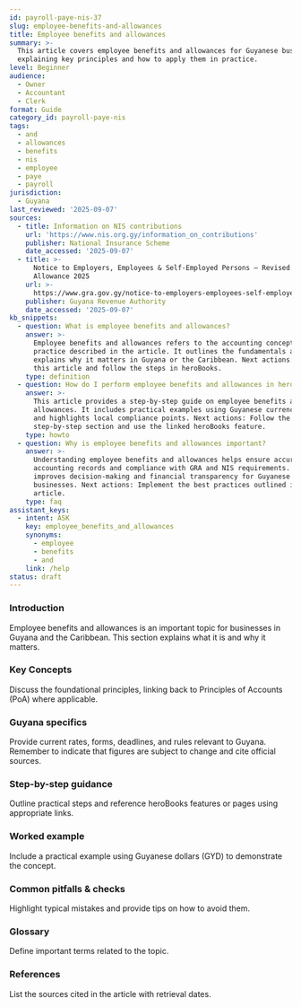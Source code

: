```yaml
---
id: payroll-paye-nis-37
slug: employee-benefits-and-allowances
title: Employee benefits and allowances
summary: >-
  This article covers employee benefits and allowances for Guyanese businesses,
  explaining key principles and how to apply them in practice.
level: Beginner
audience:
  - Owner
  - Accountant
  - Clerk
format: Guide
category_id: payroll-paye-nis
tags:
  - and
  - allowances
  - benefits
  - nis
  - employee
  - paye
  - payroll
jurisdiction:
  - Guyana
last_reviewed: '2025-09-07'
sources:
  - title: Information on NIS contributions
    url: 'https://www.nis.org.gy/information_on_contributions'
    publisher: National Insurance Scheme
    date_accessed: '2025-09-07'
  - title: >-
      Notice to Employers, Employees & Self-Employed Persons – Revised Personal
      Allowance 2025
    url: >-
      https://www.gra.gov.gy/notice-to-employers-employees-self-employed-persons-revised-personal-allowance-and-deductions-for-income-tax-2025-copy/
    publisher: Guyana Revenue Authority
    date_accessed: '2025-09-07'
kb_snippets:
  - question: What is employee benefits and allowances?
    answer: >-
      Employee benefits and allowances refers to the accounting concept or
      practice described in the article. It outlines the fundamentals and
      explains why it matters in Guyana or the Caribbean. Next actions: Read
      this article and follow the steps in heroBooks.
    type: definition
  - question: How do I perform employee benefits and allowances in heroBooks?
    answer: >-
      This article provides a step-by-step guide on employee benefits and
      allowances. It includes practical examples using Guyanese currency (GYD)
      and highlights local compliance points. Next actions: Follow the
      step-by-step section and use the linked heroBooks feature.
    type: howto
  - question: Why is employee benefits and allowances important?
    answer: >-
      Understanding employee benefits and allowances helps ensure accurate
      accounting records and compliance with GRA and NIS requirements. It
      improves decision-making and financial transparency for Guyanese
      businesses. Next actions: Implement the best practices outlined in the
      article.
    type: faq
assistant_keys:
  - intent: ASK
    key: employee_benefits_and_allowances
    synonyms:
      - employee
      - benefits
      - and
    link: /help
status: draft
---
```


### Introduction
Employee benefits and allowances is an important topic for businesses in Guyana and the Caribbean. This section explains what it is and why it matters.

### Key Concepts
Discuss the foundational principles, linking back to Principles of Accounts (PoA) where applicable.

### Guyana specifics
Provide current rates, forms, deadlines, and rules relevant to Guyana. Remember to indicate that figures are subject to change and cite official sources.

### Step-by-step guidance
Outline practical steps and reference heroBooks features or pages using appropriate links.

### Worked example
Include a practical example using Guyanese dollars (GYD) to demonstrate the concept.

### Common pitfalls & checks
Highlight typical mistakes and provide tips on how to avoid them.

### Glossary
Define important terms related to the topic.

### References
List the sources cited in the article with retrieval dates.

